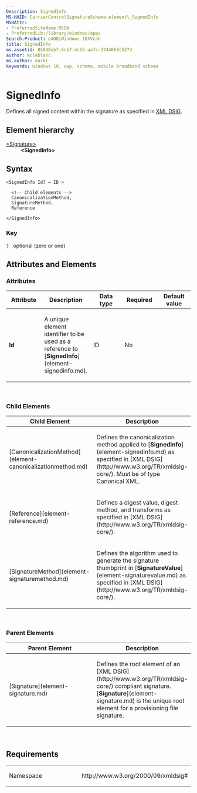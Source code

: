 ```yaml
---
Description: SignedInfo
MS-HAID: CarrierControlSignatureSchema.element\_SignedInfo
MSHAttr:
- PreferredSiteName:MSDN
- PreferredLib:/library/windows/apps
Search.Product: eADQiWindows 10XVcnh
title: SignedInfo
ms.assetid: 85648eb7-6cb7-4c55-aa7c-3744068c5273
author: mcleblanc
ms.author: markl
keywords: windows 10, uwp, schema, mobile broadband schema
---
```


# SignedInfo


Defines all signed content within the signature as specified in [XML DSIG](http://www.w3.org/TR/xmldsig-core/).

## Element hierarchy

<dl>
<dt><a href="element-signature.md">&lt;Signature&gt;</a></dt>
<dd><b>&lt;SignedInfo&gt;</b></dd>
</dl>

## Syntax

``` syntax
<SignedInfo Id? = ID >

  <!-- Child elements -->
  CanonicalizationMethod,
  SignatureMethod,
  Reference

</SignedInfo>
```

### Key

`?`   optional (zero or one)

## Attributes and Elements


### Attributes

<table>
<colgroup>
<col width="20%" />
<col width="20%" />
<col width="20%" />
<col width="20%" />
<col width="20%" />
</colgroup>
<thead>
<tr class="header">
<th>Attribute</th>
<th>Description</th>
<th>Data type</th>
<th>Required</th>
<th>Default value</th>
</tr>
</thead>
<tbody>
<tr class="odd">
<td><strong>Id</strong></td>
<td><p>A unique element identifier to be used as a reference to [<strong>SignedInfo</strong>](element-signedinfo.md).</p></td>
<td>ID</td>
<td>No</td>
<td></td>
</tr>
</tbody>
</table>

 

### Child Elements

<table>
<colgroup>
<col width="50%" />
<col width="50%" />
</colgroup>
<thead>
<tr class="header">
<th>Child Element</th>
<th>Description</th>
</tr>
</thead>
<tbody>
<tr class="odd">
<td>[CanonicalizationMethod](element-canonicalizationmethod.md)</td>
<td><p>Defines the canonicalization method applied to [<strong>SignedInfo</strong>](element-signedinfo.md) as specified in [XML DSIG](http://www.w3.org/TR/xmldsig-core/). Must be of type Canonical XML.</p></td>
</tr>
<tr class="even">
<td>[Reference](element-reference.md)</td>
<td><p>Defines a digest value, digest method, and transforms as specified in [XML DSIG](http://www.w3.org/TR/xmldsig-core/).</p></td>
</tr>
<tr class="odd">
<td>[SignatureMethod](element-signaturemethod.md)</td>
<td><p>Defines the algorithm used to generate the signature thumbprint in [<strong>SignatureValue</strong>](element-signaturevalue.md) as specified in [XML DSIG](http://www.w3.org/TR/xmldsig-core/).</p></td>
</tr>
</tbody>
</table>

 

### Parent Elements

<table>
<colgroup>
<col width="50%" />
<col width="50%" />
</colgroup>
<thead>
<tr class="header">
<th>Parent Element</th>
<th>Description</th>
</tr>
</thead>
<tbody>
<tr class="odd">
<td>[Signature](element-signature.md)</td>
<td><p>Defines the root element of an [XML DSIG](http://www.w3.org/TR/xmldsig-core/) compliant signature. [<strong>Signature</strong>](element-signature.md) is the unique root element for a provisioning file signature.</p></td>
</tr>
</tbody>
</table>

 

## Requirements

<table>
<colgroup>
<col width="50%" />
<col width="50%" />
</colgroup>
<tbody>
<tr class="odd">
<td><p>Namespace</p></td>
<td><p>http://www.w3.org/2000/09/xmldsig#</p></td>
</tr>
</tbody>
</table>

 

 



